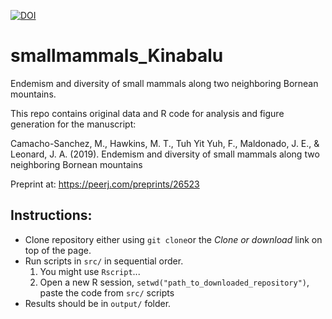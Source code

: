 [![DOI](https://zenodo.org/badge/DOI/10.5281/zenodo.3341178.svg)](https://doi.org/10.5281/zenodo.3341178)

# smallmammals_Kinabalu
Endemism and diversity of small mammals along two neighboring Bornean mountains.

This repo contains original data and R code for analysis and figure generation for the manuscript:

Camacho-Sanchez, M., Hawkins, M. T., Tuh Yit Yuh, F., Maldonado, J. E., & Leonard, J. A. (2019). Endemism and diversity of small mammals along two neighboring Bornean mountains

Preprint at: https://peerj.com/preprints/26523

## Instructions:
* Clone repository either using `git clone`or the *Clone or download* link on top of the page.
* Run scripts in `src/` in sequential order.
    1. You might use `Rscript`...
    2. Open a new R session, `setwd("path_to_downloaded_repository")`, paste the code from `src/` scripts 
* Results should be in `output/` folder.
